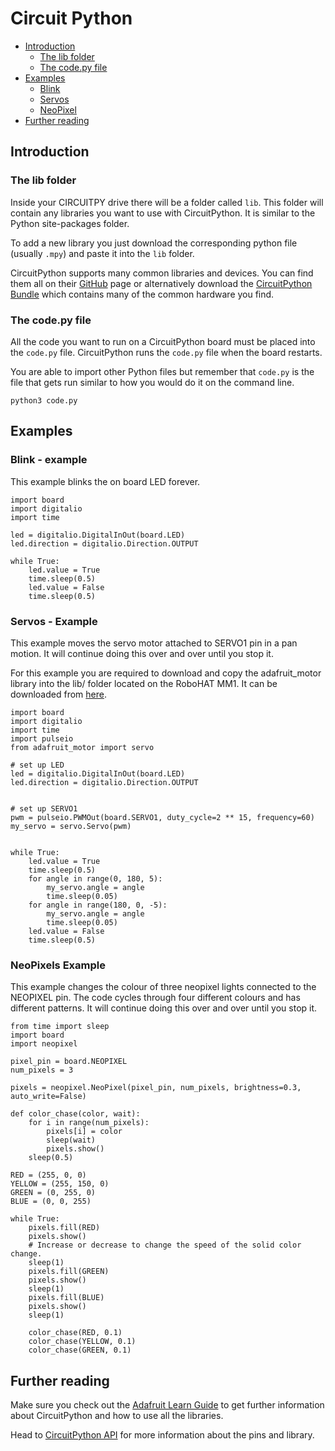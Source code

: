 # Circuit Python

* [Introduction](#introduction)
    - [The lib folder](#the-lib-folder)
    - [The code.py file](#the-codepy-file)
* [Examples](#examples)
    - [Blink](#blink-example)
    - [Servos](#servos-example)
    - [NeoPixel](#neopixels-example)
* [Further reading](#further-reading)

## Introduction

### The lib folder

Inside your CIRCUITPY drive there will be a folder called `lib`.  This folder will contain any libraries you want to use with CircuitPython. It is similar to the Python site-packages folder.

To add a new library you just download the corresponding python file (usually `.mpy`) and paste it into the `lib` folder.

CircuitPython supports many common libraries and devices.  You can find them all on their [GitHub](https://github.com/adafruit) page or alternatively download the [CircuitPython Bundle](https://github.com/adafruit/Adafruit_CircuitPython_Bundle/releases) which contains many of the common hardware you find.


### The code.py file

All the code you want to run on a CircuitPython board must be placed into the `code.py` file.  CircuitPython runs the `code.py` file when the board restarts.

You are able to import other Python files but remember that `code.py` is the file that gets run similar to how you would do it on the command line.

```shell
python3 code.py
```

## Examples

### Blink - example

This example blinks the on board LED forever.

```python3
import board
import digitalio
import time

led = digitalio.DigitalInOut(board.LED)
led.direction = digitalio.Direction.OUTPUT

while True:
    led.value = True
    time.sleep(0.5)
    led.value = False
    time.sleep(0.5)

```


### Servos - Example

This example moves the servo motor attached to SERVO1 pin in a pan motion.  It will continue doing this over and over until you stop it.

For this example you are required to download and copy the adafruit_motor library into the lib/ folder located on the RoboHAT MM1.  It can be downloaded from [here](https://github.com/adafruit/Adafruit_CircuitPython_Motor/releases).


```python3
import board
import digitalio
import time
import pulseio
from adafruit_motor import servo

# set up LED
led = digitalio.DigitalInOut(board.LED)
led.direction = digitalio.Direction.OUTPUT


# set up SERVO1
pwm = pulseio.PWMOut(board.SERVO1, duty_cycle=2 ** 15, frequency=60)
my_servo = servo.Servo(pwm)


while True:
    led.value = True
    time.sleep(0.5)
    for angle in range(0, 180, 5):
        my_servo.angle = angle
        time.sleep(0.05)
    for angle in range(180, 0, -5):
        my_servo.angle = angle
        time.sleep(0.05)
    led.value = False
    time.sleep(0.5)

```

### NeoPixels Example

This example changes the colour of three neopixel lights connected to the NEOPIXEL pin.  The code cycles through four different colours and has different patterns. It will continue doing this over and over until you stop it. 

```python3
from time import sleep
import board
import neopixel
 
pixel_pin = board.NEOPIXEL
num_pixels = 3
 
pixels = neopixel.NeoPixel(pixel_pin, num_pixels, brightness=0.3, auto_write=False)
 
def color_chase(color, wait):
    for i in range(num_pixels):
        pixels[i] = color
        sleep(wait)
        pixels.show()
    sleep(0.5)
 
RED = (255, 0, 0)
YELLOW = (255, 150, 0)
GREEN = (0, 255, 0)
BLUE = (0, 0, 255)
 
while True:
    pixels.fill(RED)
    pixels.show()
    # Increase or decrease to change the speed of the solid color change.
    sleep(1)
    pixels.fill(GREEN)
    pixels.show()
    sleep(1)
    pixels.fill(BLUE)
    pixels.show()
    sleep(1)
 
    color_chase(RED, 0.1)
    color_chase(YELLOW, 0.1)
    color_chase(GREEN, 0.1)

 ```

## Further reading

Make sure you check out the [Adafruit Learn Guide](https://learn.adafruit.com/welcome-to-circuitpython/overview) to get further information about CircuitPython and how to use all the libraries.

Head to [CircuitPython API](../Circuitpython%20API/Circuit_Python_API/) for more information about the pins and library.
